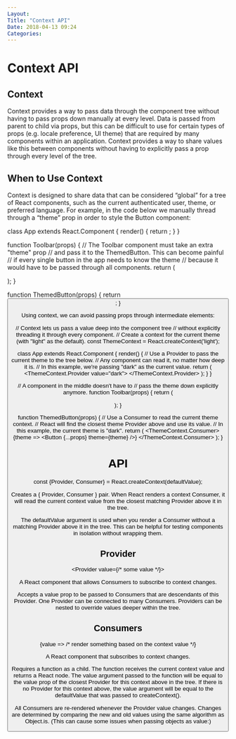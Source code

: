 ```yaml
---
Layout:
Title: "Context API"
Date: 2018-04-13 09:24 
Categories:
---
```


# Context API 

## Context 

Context provides a way to pass data through the component tree without having to pass props down manually at every level. Data is passed from parent to child via props, but this can be difficult to use for certain types of props (e.g. locale preference, UI theme) that are required by many components within an application. Context provides a way to share values like this between components without having to explicitly pass a prop through every level of the tree.

## When to Use Context

Context is designed to share data that can be considered “global” for a tree of React components, such as the current authenticated user, theme, or preferred language. For example, in the code below we manually thread through a “theme” prop in order to style the Button component:



class App extends React.Component {
  render() {
    return <Toolbar theme="dark" />;
  }
}

function Toolbar(props) {
  // The Toolbar component must take an extra "theme" prop
  // and pass it to the ThemedButton. This can become painful
  // if every single button in the app needs to know the theme
  // because it would have to be passed through all components.
  return (
    <div>
      <ThemedButton theme={props.theme} />
    </div>
  );
}

function ThemedButton(props) {
  return <Button theme={props.theme} />;
}

Using context, we can avoid passing props through intermediate elements:

// Context lets us pass a value deep into the component tree
// without explicitly threading it through every component.
// Create a context for the current theme (with "light" as the default).
const ThemeContext = React.createContext('light');

class App extends React.Component {
  render() {
    // Use a Provider to pass the current theme to the tree below.
    // Any component can read it, no matter how deep it is.
    // In this example, we're passing "dark" as the current value.
    return (
      <ThemeContext.Provider value="dark">
        <Toolbar />
      </ThemeContext.Provider>
    );
  }
}

// A component in the middle doesn't have to
// pass the theme down explicitly anymore.
function Toolbar(props) {
  return (
    <div>
      <ThemedButton />
    </div>
  );
}

function ThemedButton(props) {
  // Use a Consumer to read the current theme context.
  // React will find the closest theme Provider above and use its value.
  // In this example, the current theme is "dark".
  return (
    <ThemeContext.Consumer>
      {theme => <Button {...props} theme={theme} />}
    </ThemeContext.Consumer>
  );
}


# API 

const {Provider, Consumer} = React.createContext(defaultValue);

Creates a { Provider, Consumer } pair. When React renders a context Consumer, it will read the current context value from the closest matching Provider above it in the tree.

The defaultValue argument is used when you render a Consumer without a matching Provider above it in the tree. This can be helpful for testing components in isolation without wrapping them.

## Provider

<Provider value={/* some value */}>

A React component that allows Consumers to subscribe to context changes.

Accepts a value prop to be passed to Consumers that are descendants of this Provider. One Provider can be connected to many Consumers. Providers can be nested to override values deeper within the tree.

## Consumers

<Consumer>
  {value => /* render something based on the context value */}
</Consumer>

A React component that subscribes to context changes.

Requires a function as a child. The function receives the current context value and returns a React node. The value argument passed to the function will be equal to the value prop of the closest Provider for this context above in the tree. If there is no Provider for this context above, the value argument will be equal to the defaultValue that was passed to createContext().

All Consumers are re-rendered whenever the Provider value changes. Changes are determined by comparing the new and old values using the same algorithm as Object.is. (This can cause some issues when passing objects as value:)